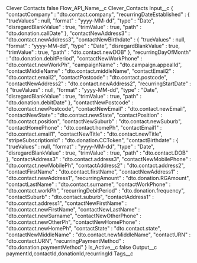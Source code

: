 <?xml version="1.0" encoding="UTF-8"?>
<CustomMetadata xmlns="http://soap.sforce.com/2006/04/metadata" xmlns:xsi="http://www.w3.org/2001/XMLSchema-instance" xmlns:xsd="http://www.w3.org/2001/XMLSchema">
    <label>Clever Contacts</label>
    <protected>false</protected>
    <values>
        <field>Flow_API_Name__c</field>
        <value xsi:type="xsd:string">Clever_Contacts</value>
    </values>
    <values>
        <field>Input__c</field>
        <value xsi:type="xsd:string">{
  &quot;contactCompany&quot; : &quot;dto.contact.company&quot;,
  &quot;recurringDateEstablished&quot; : {
    &quot;trueValues&quot; : null,
    &quot;format&quot; : &quot;yyyy-MM-dd&quot;,
    &quot;type&quot; : &quot;Date&quot;,
    &quot;disregardBlankValue&quot; : true,
    &quot;trimValue&quot; : true,
    &quot;path&quot; : &quot;dto.donation.callDate&quot;
  },
  &quot;contactNewAddress3&quot; : &quot;dto.contact.newAddress3&quot;,
  &quot;contactNewBirthdate&quot; : {
    &quot;trueValues&quot; : null,
    &quot;format&quot; : &quot;yyyy-MM-dd&quot;,
    &quot;type&quot; : &quot;Date&quot;,
    &quot;disregardBlankValue&quot; : true,
    &quot;trimValue&quot; : true,
    &quot;path&quot; : &quot;dto.contact.newDOB&quot;
  },
  &quot;recurringDayOfMonth&quot; : &quot;dto.donation.debitPeriod&quot;,
  &quot;contactNewWorkPhone&quot; : &quot;dto.contact.newWorkPh&quot;,
  &quot;campaignName&quot; : &quot;dto.campaign.appealId&quot;,
  &quot;contactMiddleName&quot; : &quot;dto.contact.middleName&quot;,
  &quot;contactEmail2&quot; : &quot;dto.contact.email2&quot;,
  &quot;contactPostcode&quot; : &quot;dto.contact.postcode&quot;,
  &quot;contactNewAddress2&quot; : &quot;dto.contact.newAddress2&quot;,
  &quot;recurringStartDate&quot; : {
    &quot;trueValues&quot; : null,
    &quot;format&quot; : &quot;yyyy-MM-dd&quot;,
    &quot;type&quot; : &quot;Date&quot;,
    &quot;disregardBlankValue&quot; : true,
    &quot;trimValue&quot; : true,
    &quot;path&quot; : &quot;dto.donation.debitDate&quot;
  },
  &quot;contactNewPostcode&quot; : &quot;dto.contact.newPostcode&quot;,
  &quot;contactNewEmail&quot; : &quot;dto.contact.newEmail&quot;,
  &quot;contactNewState&quot; : &quot;dto.contact.newState&quot;,
  &quot;contactPosition&quot; : &quot;dto.contact.position&quot;,
  &quot;contactNewSuburb&quot; : &quot;dto.contact.newSuburb&quot;,
  &quot;contactHomePhone&quot; : &quot;dto.contact.homePh&quot;,
  &quot;contactEmail1&quot; : &quot;dto.contact.email1&quot;,
  &quot;contactNewTitle&quot; : &quot;dto.contact.newTitle&quot;,
  &quot;stripeSubscriptionId&quot; : &quot;dto.donation.CCToken&quot;,
  &quot;contactBirthdate&quot; : {
    &quot;trueValues&quot; : null,
    &quot;format&quot; : &quot;yyyy-MM-dd&quot;,
    &quot;type&quot; : &quot;Date&quot;,
    &quot;disregardBlankValue&quot; : true,
    &quot;trimValue&quot; : true,
    &quot;path&quot; : &quot;dto.contact.DOB&quot;
  },
  &quot;contactAddress3&quot; : &quot;dto.contact.address3&quot;,
  &quot;contactNewMobilePhone&quot; : &quot;dto.contact.newMobilePh&quot;,
  &quot;contactAddress2&quot; : &quot;dto.contact.address2&quot;,
  &quot;contactFirstName&quot; : &quot;dto.contact.firstName&quot;,
  &quot;contactNewAddress1&quot; : &quot;dto.contact.newAddress1&quot;,
  &quot;recurringAmount&quot; : &quot;dto.donation.RGAmount&quot;,
  &quot;contactLastName&quot; : &quot;dto.contact.surname&quot;,
  &quot;contactWorkPhone&quot; : &quot;dto.contact.workPh&quot;,
  &quot;recurringDebitPeriod&quot; : &quot;dto.donation.frequency&quot;,
  &quot;contactSuburb&quot; : &quot;dto.contact.suburb&quot;,
  &quot;contactAddress1&quot; : &quot;dto.contact.address1&quot;,
  &quot;contactNewFirstName&quot; : &quot;dto.contact.newFirstName&quot;,
  &quot;contactNewLastName&quot; : &quot;dto.contact.newSurname&quot;,
  &quot;contactNewOtherPhone&quot; : &quot;dto.contact.newOtherPh&quot;,
  &quot;contactNewHomePhone&quot; : &quot;dto.contact.newHomePh&quot;,
  &quot;contactState&quot; : &quot;dto.contact.state&quot;,
  &quot;contactNewMiddleName&quot; : &quot;dto.contact.newMiddleName&quot;,
  &quot;contactURN&quot; : &quot;dto.contact.URN&quot;,
  &quot;recurringPaymentMethod&quot; : &quot;dto.donation.paymentMethod&quot;
}</value>
    </values>
    <values>
        <field>Is_Active__c</field>
        <value xsi:type="xsd:boolean">false</value>
    </values>
    <values>
        <field>Output__c</field>
        <value xsi:type="xsd:string">paymentId,contactId,donationId,recurringId</value>
    </values>
    <values>
        <field>Tags__c</field>
        <value xsi:nil="true"/>
    </values>
</CustomMetadata>
